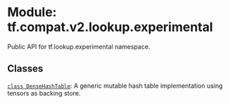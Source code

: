 <div itemscope itemtype="http://developers.google.com/ReferenceObject">
<meta itemprop="name" content="tf.compat.v2.lookup.experimental" />
<meta itemprop="path" content="Stable" />
</div>

# Module: tf.compat.v2.lookup.experimental

Public API for tf.lookup.experimental namespace.

<!-- Placeholder for "Used in" -->


## Classes

[`class DenseHashTable`](../../../../tf/lookup/experimental/DenseHashTable.md): A generic mutable hash table implementation using tensors as backing store.

